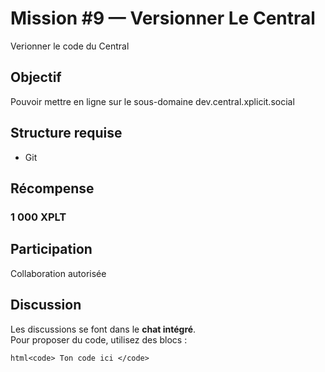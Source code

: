 <!--
{
  "id": "9_[Mission]_[Versionning]",
  "secteur": "devellopement",
  "xplt": 1000,
  "statut": "ouverte"
}
-->

# Mission #9 — Versionner Le Central
Verionner le code du Central

## Objectif
Pouvoir mettre en ligne sur le sous-domaine dev.central.xplicit.social

## Structure requise
- Git

## Récompense

### 1 000 XPLT

## Participation
Collaboration autorisée

## Discussion
Les discussions se font dans le **chat intégré**.  
Pour proposer du code, utilisez des blocs :

```html<code> Ton code ici </code>```
